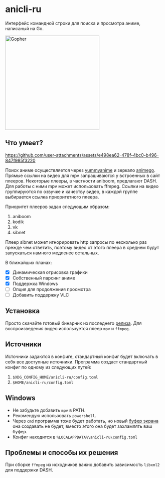 # anicli-ru

Интерфейс командной строки для поиска и просмотра аниме, написаный на Go.

<img src="https://go.dev/blog/gopher/header.jpg" alt="Gopher" width="300"/>

## Что умеет?
https://github.com/user-attachments/assets/e498ea62-478f-4bc0-b496-847f985f3220

Поиск аниме осуществляется через [yummyanime](https://yummy-anime.ru/) и зеркало [animego](https://animego.club/).
Прямые ссылки на видео для mpv запрашиваются у встроенных в сайт плееров.
Некоторые плееры, в частности aniboom, предлагают DASH.
Для работы с ними mpv может использовать ffmpeg.
Ссылки на видео группируются по озвучке и качеству видео, 
в каждой группе выбирается ссылка приоритетного плеера.

Приоритет плееров задан следующим образом:
1. aniboom
2. kodik
3. vk
4. sibnet

Плеер sibnet может игнорировать http запросы по несколько раз
прежде чем ответить, поэтому видео от этого плеера в среднем будут запускаться 
намного медленее остальных.

В ближайших планах:
- [x] Динамическая отрисовка графики
- [x] Собственный парсинг аниме
- [x] Поддержка Windows
- [ ] Опция для продолжения просмотра
- [ ] Добавить поддержку VLC

## Установка
Просто скачайте готовый бинарник из последнего [релиза](https://github.com/OMRIFIJI/anicli-ru/releases). Для воспроизведения видео используется плеер `mpv` и `ffmpeg`.

## Источники
Источники задаются в конфиге, стандартный конфиг будет включать в себя все доступные источники.
Программа создаст стандартный конфиг по одному из следующих путей:
1. `$XDG_CONFIG_HOME/anicli-ru/config.toml`
2. `$HOME/anicli-ru/config.toml`

## Windows
* Не забудьте добавить `mpv` в PATH.
* Рекомендую использовать `powershell`.
* Через `cmd` программа тоже будет работать, но новый [буфер экрана](https://learn.microsoft.com/ru-ru/windows/console/console-screen-buffers) она создавать не будет, вместо этого она будет захламлять ваш буфер.
* Конфиг находится в `%LOCALAPPDATA%\anicli-ru\config.toml`

## Проблемы и способы их решения
При сборке `ffmpeg` из исходников важно добавить зависимость `libxml2` для поддержки DASH.
